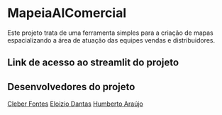 # MapeiaAIComercial

Este projeto trata de uma ferramenta simples para a criação de mapas espacializando a área de atuação das equipes vendas e distribuidores.

## Link de acesso ao streamlit do projeto



## Desenvolvedores do projeto
[Cleber Fontes](https://www.linkedin.com/in/cleber-mesquita-fontes-4458793b/)
[Eloizio Dantas](https://www.linkedin.com/in/eloiziohmdantas/)
[Humberto Araújo](https://www.linkedin.com/in/humberto-ara%C3%BAjo-743110b6/)